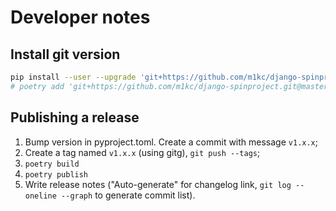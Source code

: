 # Developer notes

## Install git version

```sh
pip install --user --upgrade 'git+https://github.com/m1kc/django-spinproject.git@master'
# poetry add 'git+https://github.com/m1kc/django-spinproject.git@master'
```

## Publishing a release

1. Bump version in pyproject.toml. Create a commit with message `v1.x.x`;
2. Create a tag named `v1.x.x` (using gitg), `git push --tags`;
3. `poetry build`
4. `poetry publish`
5. Write release notes ("Auto-generate" for changelog link, `git log --oneline --graph` to generate commit list).

